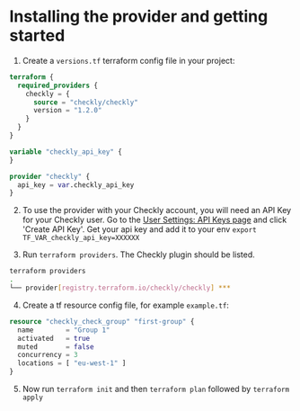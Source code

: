 # Installing the provider and getting started

1. Create a `versions.tf` terraform config file in your project:
```terraform
terraform {
  required_providers {
    checkly = {
      source = "checkly/checkly"
      version = "1.2.0"
    }
  }
}

variable "checkly_api_key" {
}

provider "checkly" {
  api_key = var.checkly_api_key
}
```

2. To use the provider with your Checkly account, you will need an API Key for your Checkly user. Go to the [User Settings: API Keys page](https://app.checklyhq.com/settings/user/api-keys) and click 'Create API Key'. Get your api key and add it to your env `export TF_VAR_checkly_api_key=XXXXXX`

3. Run `terraform providers`. The Checkly plugin should be listed.

```bash
terraform providers
.
└── provider[registry.terraform.io/checkly/checkly] ***
```

4. Create a tf resource config file, for example `example.tf`:
```terraform
resource "checkly_check_group" "first-group" {
  name        = "Group 1"
  activated   = true
  muted       = false
  concurrency = 3
  locations = [ "eu-west-1" ]
}
```

5. Now run `terraform init` and then `terraform plan` followed by `terraform apply`
